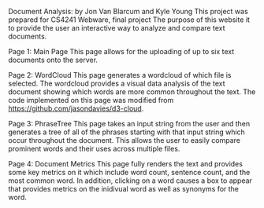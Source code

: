 Document Analysis: by Jon Van Blarcum and Kyle Young
This project was prepared for CS4241 Webware, final project
The purpose of this website it to provide the user an interactive way to analyze and compare text documents.

Page 1: Main Page
	This page allows for the uploading of up to six text documents onto the server.

Page 2: WordCloud
	This page generates a wordcloud of which file is selected. The wordcloud provides a visual data analysis of the text document showing which words are more common throughout the text.
	The code implemented on this page was modified from https://github.com/jasondavies/d3-cloud. 

Page 3: PhraseTree
	This page takes an input string from the user and then generates a tree of all of the phrases starting with that input string which occur throughout the document. This allows the user to easily compare prominent words and their uses across multiple files.

Page 4: Document Metrics
	This page fully renders the text and provides some key metrics on it which include word count, sentence count, and the most common word.
	In addition, clicking on a word causes a box to appear that provides metrics on the inidivual word as well as synonyms for the word. 